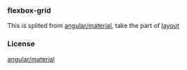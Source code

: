 ### flexbox-grid

This is splited from [angular/material](https://github.com/angular/material),
take the part of [layout](https://material.angularjs.org)

### License
[angular/material](https://github.com/angular/material/blob/master/LICENSE)
